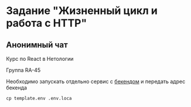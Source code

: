 # Задание "Жизненный цикл и работа с HTTP"
## Анонимный чат

Курс по React в Нетологии

Группа RA-45

Необходимо запускать отдельно сервис с [бекендом](https://github.com/netology-code/ra16-homeworks/tree/master/lifecycle-http/chat/backend) и передать адрес бекенда

```
cp template.env .env.loca
```
